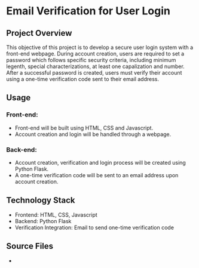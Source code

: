 # Email Verification for User Login

## Project Overview

This objective of this project is to develop a secure user login system with a front-end webpage. During account creation, users are required to set a password which follows specific security criteria, including minimum legenth, special characterizations, at least one capalization and number. After a successful password is created, users must verify their account using a one-time verification code sent to their email address.

## Usage

### Front-end:
* Front-end will be built using HTML, CSS and Javascript.
* Account creation and login will be handled through a webpage.

### Back-end:
* Account creation, verification and login process will be created using Python Flask.
* A one-time verification code will be sent to an email address upon account creation.

## Technology Stack
* Frontend: HTML, CSS, Javascript 
* Backend: Python Flask
* Verification Integration: Email to send one-time verification code

## Source Files 
* 




